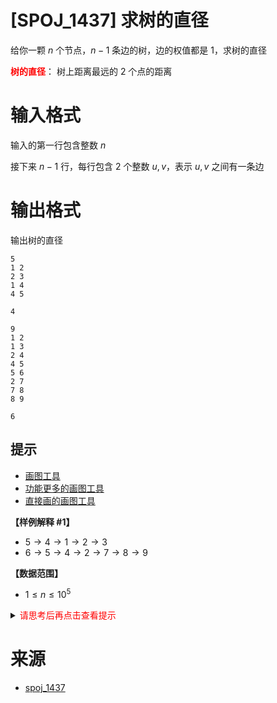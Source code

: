 # [SPOJ_1437] 求树的直径

给你一颗 $n$ 个节点，$n-1$ 条边的树，边的权值都是 $1$，求树的直径

**<font color="#FF0000">树的直径</font>**： 树上距离最远的 $2$ 个点的距离

# 输入格式

输入的第一行包含整数 $n$

接下来 $n - 1$ 行，每行包含 $2$ 个整数 $u, v$，表示 $u, v$ 之间有一条边

# 输出格式

输出树的直径

```input1
5
1 2
2 3
1 4
4 5
```

```output1
4
```

```input2
9
1 2
1 3
2 4
4 5
5 6
2 7
7 8
8 9
```

```output2
6
```

## 提示
- [画图工具](https://csacademy.com/app/graph_editor/)
- [功能更多的画图工具](https://anacc22.github.io/another_graph_editor/)
- [直接画的画图工具](https://silverfoxxxy.github.io/miska924/DrawGraphJS/)

**【样例解释 #1】**
- $5 \rightarrow 4 \rightarrow 1 \rightarrow 2 \rightarrow 3$
- $6 \rightarrow 5 \rightarrow 4 \rightarrow 2 \rightarrow 7 \rightarrow 8 \rightarrow 9$

**【数据范围】**
- $1 \leq n \leq 10^5$

<details>
<summary><font color="#FF0000">请思考后再点击查看提示</font></summary>

</details>

# 来源
* [spoj_1437](https://www.luogu.com.cn/problem/SP1437)